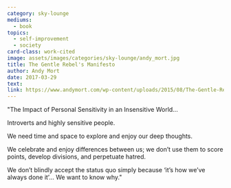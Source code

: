 ```yaml
---
category: sky-lounge
mediums:
  - book
topics:
  - self-improvement
  - society
card-class: work-cited
image: assets/images/categories/sky-lounge/andy_mort.jpg
title: The Gentle Rebel's Manifesto
author: Andy Mort
date: 2017-03-29
text:
link: https://www.andymort.com/wp-content/uploads/2015/08/The-Gentle-Rebels-Manifesto-Aug-2015.pdf
---
```

"The Impact of Personal Sensitivity in an Insensitive World...

Introverts and highly sensitive people.

We need time and space to explore and enjoy our
deep thoughts.

We celebrate and enjoy differences between us; we
don’t use them to score points, develop divisions, and
perpetuate hatred.

We don’t blindly accept the status quo simply
because ‘it’s how we’ve always done it’…
We want to know why."
